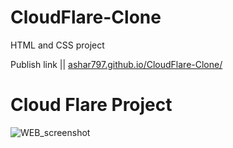 # CloudFlare-Clone
HTML and CSS project

Publish link || [ashar797.github.io/CloudFlare-Clone/](https://ashar797.github.io/CloudFlare-Clone/)


# Cloud Flare Project


![WEB_screenshot](https://github.com/ASHAR797/CloudFlare-Clone/assets/111843979/f96649a8-cf37-4fb7-857c-e767a210099b)

